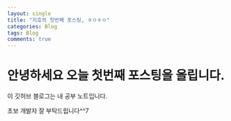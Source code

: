 ```yaml
---
layout: single
title: "지호의 첫번째 포스팅, ㅎㅇㅎㅇ"
categories: Blog
tags: Blog
comments: true
---
```


# 안녕하세요 오늘 첫번째 포스팅을 올립니다. 

이 깃허브 블로그는 내 공부 노트입니다.

초보 개발자 잘 부탁드립니다^^7

